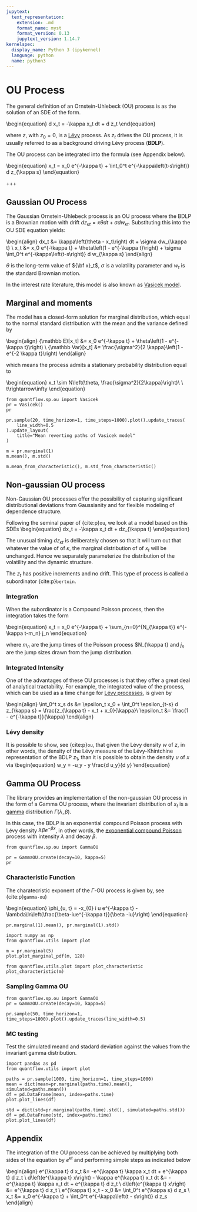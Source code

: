 ```yaml
---
jupytext:
  text_representation:
    extension: .md
    format_name: myst
    format_version: 0.13
    jupytext_version: 1.14.7
kernelspec:
  display_name: Python 3 (ipykernel)
  language: python
  name: python3
---
```


# OU Process

The general definition of an Ornstein-Uhlebeck (OU) process is as the solution of an SDE of the form.

\begin{equation}
    d x_t = -\kappa x_t dt + d z_t
\end{equation}

where $z$, with $z_0 = 0$, is a [Lévy](./levy.md) process. As $z_t$ drives the OU process, it is usually referred to as a background driving Lévy process (**BDLP**).

The OU process can be integrated into the formula (see Appendix below).

\begin{equation}
    x_t = x_0 e^{-\kappa t} + \int_0^t e^{-\kappa\left(t-s\right)} d z_{\kappa s}
\end{equation}

+++

## Gaussian OU Process

The Gaussian Ornstein-Uhlebeck process is an OU process where the BDLP is a Brownian motion with drift $d z_{\kappa t} = \kappa\theta dt + \sigma dw_{\kappa t}$. Substituting this into the OU SDE equation yields:

\begin{align}
    dx_t &= \kappa\left(\theta - x_t\right) dt + \sigma dw_{\kappa t} \\
    x_t &= x_0 e^{-\kappa t} + \theta\left(1 - e^{-\kappa t}\right) + \sigma \int_0^t e^{-\kappa\left(t-s\right)} d w_{\kappa s}
\end{align}

$\theta$ is the long-term value of ${\bf x}_t$, $\sigma$ is a volatility parameter and $w_t$ is the standard Brownian motion.

In the interest rate literature, this model is also known as [Vasicek model](https://en.wikipedia.org/wiki/Vasicek_model).

## Marginal and moments

The model has a closed-form solution for marginal distribution, which equal to the normal standard distribution with the mean and the variance defined by

\begin{align}
{\mathbb E}[x_t] &= x_0 e^{-\kappa t} + \theta\left(1 - e^{-\kappa t}\right) \\
{\mathbb Var}[x_t] &= \frac{\sigma^2}{2 \kappa}\left(1 - e^{-2 \kappa t}\right)
\end{align}

which means the process admits a stationary probability distribution equal to

\begin{equation}
    x_t \sim N\left(\theta, \frac{\sigma^2}{2\kappa}\right)\ \ t\rightarrow\infty
\end{equation}

```{code-cell} ipython3
from quantflow.sp.ou import Vasicek
pr = Vasicek()
pr
```

```{code-cell} ipython3
pr.sample(20, time_horizon=1, time_steps=1000).plot().update_traces(
    line_width=0.5
).update_layout(
    title="Mean reverting paths of Vasicek model"
)
```

```{code-cell} ipython3
m = pr.marginal(1)
m.mean(), m.std()
```

```{code-cell} ipython3
m.mean_from_characteristic(), m.std_from_characteristic()
```

## Non-gaussian OU process

Non-Gaussian OU processes offer the possibility of capturing significant distributional deviations from Gaussianity and for flexible modeling of dependence structure.

Following the seminal paper of {cite:p}`ou`, we look at a model based on this SDEs
\begin{equation}
    dx_t = -\kappa x_t dt + dz_{\kappa t}
\end{equation}

The unusual timing $dz_{\kappa t}$ is deliberately chosen so that it will turn out that whatever the value of of $\kappa$, the marginal distribution of of $x_t$ will be unchanged. Hence we separately parameterize the distribution of the volatility and the dynamic structure.

The $z_t$ has positive increments and no drift. This type of process is called a subordinator {cite:p}`bertoin`.

### Integration

When the subordinator is a Compound Poisson process, then the integration takes the form

\begin{equation}
    x_t = x_0 e^{-\kappa t} + \sum_{n=0}^{N_{\kappa t}} e^{-\kappa t-m_n} j_n
\end{equation}

where $m_n$ are the jump times of the Poisson process $N_{\kappa t} and $j_n$ are the jump sizes drawn from the jump distribution.

### Integrated Intensity

One of the advantages of these OU processes is that they offer a great deal of analytical tractability. For example, the integrated value of the process, which can be used as a time change for [Lévy processes](./levy.md), is given by

\begin{align}
   \int_0^t x_s ds &= \epsilon_t x_0 + \int_0^t \epsilon_{t-s} d z_{\kappa s} = \frac{z_{\kappa t} - x_t + x_0}{\kappa}\\
   \epsilon_t &= \frac{1 - e^{-\kappa t}}{\kappa}
\end{align}

### Lévy density

It is possible to show, see {cite:p}`ou`, that given the Lévy density $w$ of $z$, in other words, the density of the Lévy measure of the Lévy-Khintchine representation of the BDLP $z_1$, than it is possible to obtain the density $u$ of $x$ via
\begin{equation}
    w_y = -u_y - y \frac{d u_y}{d y}
\end{equation}

## Gamma OU Process

The library provides an implementation of the non-gaussian OU process in the form of a Gamma OU process, where the invariant distribution of $x_t$ is a [gamma](https://en.wikipedia.org/wiki/Gamma_distribution) distribution $\Gamma\left(\lambda, \beta\right)$.

In this case, the BDLP is an exponential compound Poisson process with Lévy density $\lambda\beta e^{-\beta x}$, in other words, the [exponential compound Poisson](./poisson.md) process with intensity $\lambda$ and decay $\beta$.

```{code-cell} ipython3
from quantflow.sp.ou import GammaOU

pr = GammaOU.create(decay=10, kappa=5)
pr
```

### Characteristic Function

The charatecristic exponent of the $\Gamma$-OU process is given by, see {cite:p}`gamma-ou`)

\begin{equation}
    \phi_{u, t} = -x_{0} i u e^{-\kappa t} - \lambda\ln\left(\frac{\beta-iue^{-\kappa t}}{\beta -iu}\right)
\end{equation}

```{code-cell} ipython3
pr.marginal(1).mean(), pr.marginal(1).std()
```

```{code-cell} ipython3
import numpy as np
from quantflow.utils import plot

m = pr.marginal(5)
plot.plot_marginal_pdf(m, 128)
```

```{code-cell} ipython3
from quantflow.utils.plot import plot_characteristic
plot_characteristic(m)
```

### Sampling Gamma OU

```{code-cell} ipython3
from quantflow.sp.ou import GammaOU
pr = GammaOU.create(decay=10, kappa=5)

pr.sample(50, time_horizon=1, time_steps=1000).plot().update_traces(line_width=0.5)
```

### MC testing

Test the simulated meand and stadard deviation against the values from the invariant gamma distribution.

```{code-cell} ipython3
import pandas as pd
from quantflow.utils import plot

paths = pr.sample(1000, time_horizon=1, time_steps=1000)
mean = dict(mean=pr.marginal(paths.time).mean(), simulated=paths.mean())
df = pd.DataFrame(mean, index=paths.time)
plot.plot_lines(df)
```

```{code-cell} ipython3
std = dict(std=pr.marginal(paths.time).std(), simulated=paths.std())
df = pd.DataFrame(std, index=paths.time)
plot.plot_lines(df)
```

## Appendix

The integration of the OU process can be achieved by multiplying both sides of the equation by $e^{\kappa t}$ and performing simple steps as indicated below

\begin{align}
    e^{\kappa t} d x_t &= -e^{\kappa t} \kappa x_t dt + e^{\kappa t} d z_t \\
    d\left(e^{\kappa t} x\right) - \kappa e^{\kappa t} x_t dt &= -e^{\kappa t} \kappa x_t dt + e^{\kappa t} d z_t \\
    d\left(e^{\kappa t} x\right) &= e^{\kappa t} d z_t \\
    e^{\kappa t} x_t - x_0 &= \int_0^t e^{\kappa s} d z_s \\
    x_t &= x_0 e^{-\kappa t} + \int_0^t e^{-\kappa\left(t - s\right)} d z_s
\end{align}

```{code-cell} ipython3

```
